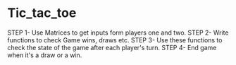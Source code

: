 # Tic_tac_toe


STEP 1- Use Matrices to get inputs form players one and two.
STEP 2- Write functions to check Game wins, draws etc.
STEP 3- Use these functions to check the state of the game after each player's turn.
STEP 4- End game when it's a draw or a win.
